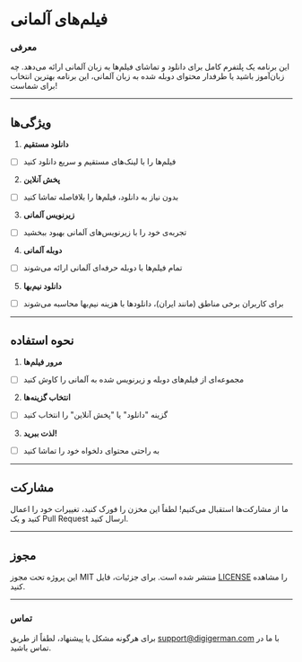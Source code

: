 # فیلم‌های آلمانی

### **معرفی**
این برنامه یک پلتفرم کامل برای دانلود و تماشای فیلم‌ها به زبان آلمانی ارائه می‌دهد. چه زبان‌آموز باشید یا طرفدار محتوای دوبله شده به زبان آلمانی، این برنامه بهترین انتخاب برای شماست!

---

## **ویژگی‌ها**

1. **دانلود مستقیم**
- [ ] فیلم‌ها را با لینک‌های مستقیم و سریع دانلود کنید

2. **پخش آنلاین**
- [ ]  بدون نیاز به دانلود، فیلم‌ها را بلافاصله تماشا کنید

3. **زیرنویس آلمانی**
- [ ]  تجربه‌ی خود را با زیرنویس‌های آلمانی بهبود ببخشید

4. **دوبله آلمانی**
- [ ]  تمام فیلم‌ها با دوبله حرفه‌ای آلمانی ارائه می‌شوند

5. **دانلود نیم‌بها**
- [ ]  برای کاربران برخی مناطق (مانند ایران)، دانلودها با هزینه نیم‌بها محاسبه می‌شوند

---

## **نحوه استفاده**

1. **مرور فیلم‌ها**
 - [ ]   مجموعه‌ای از فیلم‌های دوبله و زیرنویس شده به آلمانی را کاوش کنید

2. **انتخاب گزینه‌ها**
 - [ ]   گزینه "دانلود" یا "پخش آنلاین" را انتخاب کنید

3. **لذت ببرید!**
 - [ ]   به راحتی محتوای دلخواه خود را تماشا کنید

---

## **مشارکت**
ما از مشارکت‌ها استقبال می‌کنیم! لطفاً این مخزن را فورک کنید، تغییرات خود را اعمال کنید و یک Pull Request ارسال کنید.

---

## **مجوز**
این پروژه تحت مجوز MIT منتشر شده است. برای جزئیات، فایل [LICENSE](LICENSE) را مشاهده کنید.

---

### **تماس**
برای هرگونه مشکل یا پیشنهاد، لطفاً از طریق [support@digigerman.com](mailto:support@digigerman.com) با ما در تماس باشید.
